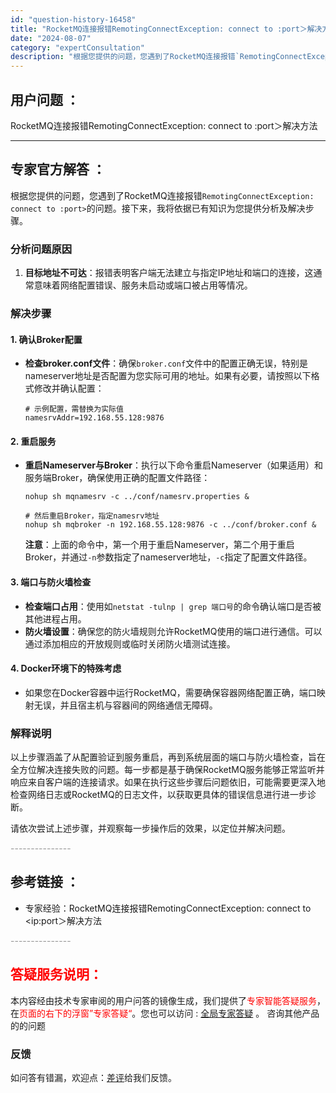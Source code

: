 ```yaml
---
id: "question-history-16458"
title: "RocketMQ连接报错RemotingConnectException: connect to :port＞解决方法"
date: "2024-08-07"
category: "expertConsultation"
description: "根据您提供的问题，您遇到了RocketMQ连接报错`RemotingConnectException: connect to :port`的问题。接下来，我将依据已有知识为您提供分析及解决步骤。### 分析问题原因1. **目标地址不可达**：报错表明客户端无法建立与指定IP地址和端口的连接，这通常"
---
```


## 用户问题 ： 
 RocketMQ连接报错RemotingConnectException: connect to :port＞解决方法  

---------------
## 专家官方解答 ：

根据您提供的问题，您遇到了RocketMQ连接报错`RemotingConnectException: connect to :port>`的问题。接下来，我将依据已有知识为您提供分析及解决步骤。

### 分析问题原因

1. **目标地址不可达**：报错表明客户端无法建立与指定IP地址和端口的连接，这通常意味着网络配置错误、服务未启动或端口被占用等情况。
   
### 解决步骤

#### 1. 确认Broker配置

- **检查broker.conf文件**：确保`broker.conf`文件中的配置正确无误，特别是nameserver地址是否配置为您实际可用的地址。如果有必要，请按照以下格式修改并确认配置：
  
  ```shell
  # 示例配置，需替换为实际值
  namesrvAddr=192.168.55.128:9876
  ```

#### 2. 重启服务

- **重启Nameserver与Broker**：执行以下命令重启Nameserver（如果适用）和服务端Broker，确保使用正确的配置文件路径：
  
  ```shell
  nohup sh mqnamesrv -c ../conf/namesrv.properties &
  
  # 然后重启Broker，指定namesrv地址
  nohup sh mqbroker -n 192.168.55.128:9876 -c ../conf/broker.conf &
  ```
  
  **注意**：上面的命令中，第一个用于重启Nameserver，第二个用于重启Broker，并通过`-n`参数指定了nameserver地址，`-c`指定了配置文件路径。

#### 3. 端口与防火墙检查

- **检查端口占用**：使用如`netstat -tulnp | grep 端口号`的命令确认端口是否被其他进程占用。
- **防火墙设置**：确保您的防火墙规则允许RocketMQ使用的端口进行通信。可以通过添加相应的开放规则或临时关闭防火墙测试连接。

#### 4. Docker环境下的特殊考虑

- 如果您在Docker容器中运行RocketMQ，需要确保容器网络配置正确，端口映射无误，并且宿主机与容器间的网络通信无障碍。

### 解释说明

以上步骤涵盖了从配置验证到服务重启，再到系统层面的端口与防火墙检查，旨在全方位解决连接失败的问题。每一步都是基于确保RocketMQ服务能够正常监听并响应来自客户端的连接请求。如果在执行这些步骤后问题依旧，可能需要更深入地检查网络日志或RocketMQ的日志文件，以获取更具体的错误信息进行进一步诊断。

请依次尝试上述步骤，并观察每一步操作后的效果，以定位并解决问题。


<font color="#949494">---------------</font> 


## 参考链接 ：

* 专家经验：RocketMQ连接报错RemotingConnectException: connect to <ip:port＞解决方法 


 <font color="#949494">---------------</font> 
 


## <font color="#FF0000">答疑服务说明：</font> 

本内容经由技术专家审阅的用户问答的镜像生成，我们提供了<font color="#FF0000">专家智能答疑服务</font>，在<font color="#FF0000">页面的右下的浮窗”专家答疑“</font>。您也可以访问 : [全局专家答疑](https://answer.opensource.alibaba.com/docs/intro) 。 咨询其他产品的的问题

### 反馈
如问答有错漏，欢迎点：[差评](https://ai.nacos.io/user/feedbackByEnhancerGradePOJOID?enhancerGradePOJOId=16459)给我们反馈。
